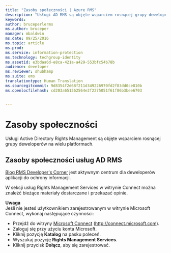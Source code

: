 ```yaml
---
title: "Zasoby społeczności | Azure RMS"
description: "Usługi AD RMS są objęte wsparciem rosnącej grupy deweloperów na wielu platformach."
keywords: 
author: bruceperlerms
ms.author: bruceper
manager: mbaldwin
ms.date: 09/25/2016
ms.topic: article
ms.prod: 
ms.service: information-protection
ms.technology: techgroup-identity
ms.assetid: e3bdaa6d-e8ca-421a-a429-553bfc54b78b
audience: developer
ms.reviewer: shubhamp
ms.suite: ems
translationtype: Human Translation
ms.sourcegitcommit: 9d8354f2d68f211d349226970fd2f83dd0ce810b
ms.openlocfilehash: cd203a651362564e2f2275051f61f86b3bee6703


---
```


# <a name="community-resources"></a>Zasoby społeczności

Usługi Active Directory Rights Management są objęte wsparciem rosnącej grupy deweloperów na wielu platformach.

## <a name="ad-rms-community-resources"></a>Zasoby społeczności usług AD RMS

[Blog RMS Developer's Corner](http://blogs.msdn.com/b/rms/) jest aktywnym centrum dla deweloperów aplikacji do ochrony informacji.

W sekcji usług Rights Management Services w witrynie Connect można znaleźć bieżące materiały dostarczane i przekazać opinie.

**Uwaga**  
Jeśli nie jesteś użytkownikiem zarejestrowanym w witrynie Microsoft Connect, wykonaj następujące czynności:

-   Przejdź do witryny [Microsoft Connect](http://connect.microsoft.com) (http://connect.microsoft.com).
-   Zaloguj się przy użyciu konta Microsoft.
-   Kliknij pozycję **Katalog** na pasku poleceń.
-   Wyszukaj pozycję **Rights Management Services**.
-   Kliknij przycisk **Dołącz**, aby się zarejestrować.

 

 

 






<!--HONumber=Nov16_HO2-->



